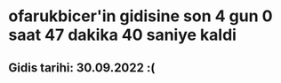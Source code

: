 # ofarukbicer'in gidisine son 4 gun 0 saat 47 dakika 40 saniye kaldi

## Gidis tarihi: 30.09.2022 :(
